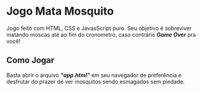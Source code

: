 # Jogo Mata Mosquito

Jogo feito com HTML, CSS e JavasScript puro. Seu objetivo é sobreviver matando moscas até ao fim do cronometro, caso contrário **_Game Over_** pra você!

## Como Jogar

Basta abrir o arquivo **_"app.html"_** em seu navegador de preferência e desfrutar do prazer de ver mosquitos sendo esmagados sem piedade.
